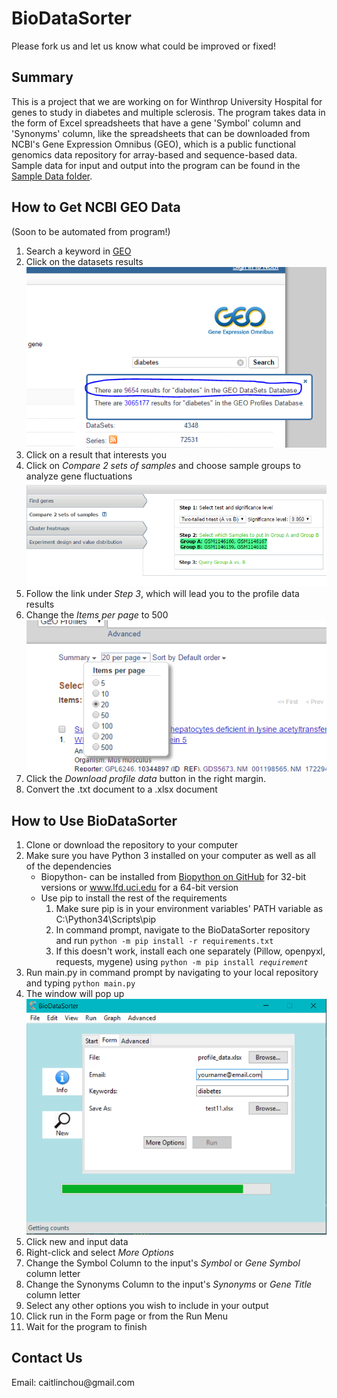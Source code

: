 # BioDataSorter

Please fork us and let us know what could be improved or fixed!
<h2>Summary</h2>

This is a project that we are working on for Winthrop University Hospital for genes to study in diabetes and multiple sclerosis. The program takes data in the form of Excel spreadsheets that have a gene 'Symbol' column and 'Synonyms' column, like the spreadsheets that can be downloaded from NCBI's Gene Expression Omnibus (GEO), which is a public functional genomics data repository for array-based and sequence-based data. Sample data for input and output into the program can be found in the <a href='https://github.com/BioDataSorter/BioDataSorter/tree/master/Sample%20Data'>Sample Data folder</a>.

<h2>How to Get NCBI GEO Data</h2>
(Soon to be automated from program!)
<ol>
<li>Search a keyword in <a href="http://www.ncbi.nlm.nih.gov/geo">GEO</a></li>
<li>Click on the datasets results<br />
<img src='./images/readme/howtousegeo.PNG'/></li>
<li>Click on a result that interests you</li>
<li>Click on <i>Compare 2 sets of samples</i> and choose sample groups to analyze gene fluctuations</li>
<img src='./images/readme/data_analysis_tools.PNG' />
<li>Follow the link under <i>Step 3</i>, which will lead you to the profile data results</li>
<li>Change the <i>Items per page</i> to 500</li>
<img src='./images/readme/items_per_page.PNG' />
<li>Click the <i>Download profile data</i> button in the right margin.</li>
<li>Convert the .txt document to a .xlsx document</li>
</ol>

<h2>How to Use BioDataSorter</h2>
<ol>
<li>Clone or download the repository to your computer</li>
<li>Make sure you have Python 3 installed on your computer as well as all of the dependencies
<ul>
<li>Biopython- can be installed from <a href="https://github.com/biopython/DIST">Biopython on GitHub</a> for 32-bit versions or 
<a href="http://www.lfd.uci.edu/~gohlke/pythonlibs/#biopython">www.lfd.uci.edu</a> for a 64-bit version</li>
<li>
Use pip to install the rest of the requirements
<ol>
<li>Make sure pip is in your environment variables' PATH variable as C:\Python34\Scripts\pip</li>
<li>In command prompt, navigate to the BioDataSorter repository and run <code>python -m pip install -r requirements.txt</code></li>
<li>If this doesn't work, install each one separately (Pillow, openpyxl, requests, mygene) using <code>python -m pip install <i>requirement</i></code></li>
</ol>
</li>
</ul>
</li>
<li>Run main.py in command prompt by navigating to your local repository and typing <code>python main.py</code></li>
<li>The window will pop up</li>
<img src='./images/readme/window.png' width='500px' />
<li>Click new and input data</li>
<li>Right-click and select <i>More Options</i></li>
<li>Change the Symbol Column to the input's <i>Symbol</i> or <i>Gene Symbol</i> column letter</li>
<li>Change the Synonyms Column to the input's <i>Synonyms</i> or <i>Gene Title</i> column letter</li>
<li>Select any other options you wish to include in your output</li>
<li>Click run in the Form page or from the Run Menu</li>
<li>Wait for the program to finish</li>
</ol>

<h2>Contact Us</h2>
Email: caitlinchou@gmail.com
